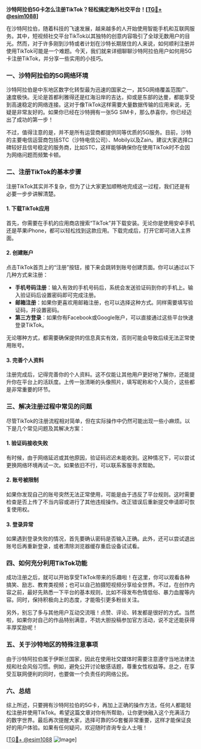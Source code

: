 **沙特阿拉伯5G卡怎么注册TikTok？轻松搞定海外社交平台！[[TG💪+ @esim1088](https://t.me/s/esim1088)]**

在沙特阿拉伯，随着科技的飞速发展，越来越多的人开始使用智能手机和互联网服务。其中，短视频社交平台TikTok以其独特的创意内容吸引了全球无数用户的目光。然而，对于许多刚到沙特或者计划在沙特长期居住的人来说，如何顺利注册并使用TikTok可能是一个难题。今天，我们就来详细聊聊沙特阿拉伯用户如何用5G卡注册TikTok，并分享一些实用的小技巧。

### **一、沙特阿拉伯的5G网络环境**
沙特阿拉伯是中东地区数字化转型最为迅速的国家之一，其5G网络覆盖范围广、速度极快。无论是首都利雅得还是红海沿岸的吉达，抑或是东部的达曼，都能享受到高速稳定的网络连接。这对于像TikTok这样需要大量数据传输的应用来说，无疑是非常友好的。如果你已经在沙特拥有一张5G SIM卡，那么恭喜你，你已经迈出了成功的第一步！

不过，值得注意的是，并不是所有运营商都提供同等优质的5G服务。目前，沙特的主要电信运营商包括STC（沙特电信公司）、Mobily以及Zain。建议大家选择口碑较好且信号稳定的服务商，比如STC，这样能够确保你在使用TikTok时不会因为网络问题而频繁卡顿。

### **二、注册TikTok的基本步骤**
注册TikTok其实并不复杂，但为了让大家更加顺畅地完成这一过程，我们还是有必要一步步讲解清楚。

#### **1. 下载TikTok应用**
首先，你需要在手机的应用商店搜索“TikTok”并下载安装。无论你是使用安卓手机还是苹果iPhone，都可以轻松找到这款应用。下载完成后，打开它即可进入主界面。

#### **2. 创建账户**
点击TikTok首页上的“注册”按钮，接下来会跳转到账号创建页面。你可以通过以下几种方式来注册：
- **手机号码注册**：输入有效的手机号码后，系统会发送验证码到你的手机上。输入验证码后设置密码即可完成注册。
- **邮箱注册**：如果你更喜欢用邮箱注册，也可以选择这种方式。同样需要填写验证码，并设置密码。
- **第三方登录**：如果你有Facebook或Google账户，可以直接通过这些平台快速登录TikTok。

无论哪种方式，都需要确保提供的信息真实有效，否则可能会导致后续无法正常使用账号。

#### **3. 完善个人资料**
注册完成后，记得完善你的个人资料。这不仅能让其他用户更好地了解你，还能提升你在平台上的活跃度。上传一张清晰的头像照片，填写昵称和个人简介，这些都是非常重要的环节。

### **三、解决注册过程中常见的问题**
尽管TikTok的注册流程相对简单，但在实际操作中仍然可能出现一些小麻烦。以下是几个常见问题及其解决方案：

#### **1. 验证码接收失败**
有时候，由于网络延迟或其他原因，验证码迟迟未能收到。这种情况下，可以尝试更换网络环境再试一次。如果依旧不行，可以联系客服寻求帮助。

#### **2. 账号被限制**
如果你发现自己的账号突然无法正常使用，可能是由于违反了平台规则。这时需要检查是否上传了不当内容或进行了其他违规操作。改正错误后重新提交申请即可恢复使用权。

#### **3. 登录异常**
如果遇到登录失败的情况，首先要确认密码是否输入正确。此外，还可以尝试退出账号后再重新登录，或者清除浏览器缓存重启设备试试看。

### **四、如何充分利用TikTok功能**
成功注册之后，就可以开始享受TikTok带来的乐趣啦！在这里，你可以观看各种搞笑、励志、教育类视频；也可以自己拍摄短视频分享给全世界。不过，在创作内容之前，最好先熟悉一下平台的基本规则，比如不得发布色情低俗、暴力血腥等内容。同时，保持积极向上的态度，才能吸引更多粉丝关注。

另外，别忘了多与其他用户互动交流哦！点赞、评论、转发都是很好的方式。当然啦，如果你对自己的作品特别满意，不妨大胆投稿参加官方活动，说不定还能获得丰厚奖励呢！

### **五、关于沙特地区的特殊注意事项**
由于沙特阿拉伯属于伊斯兰国家，因此在使用社交媒体时需要注意遵守当地法律法规和社会风俗习惯。例如，避免公开讨论敏感话题，尊重女性权益等。总之，在享受互联网便利的同时，也要做一个负责任的网络公民。

### **六、总结**
综上所述，只要拥有沙特阿拉伯的5G卡，再加上正确的操作方法，任何人都能轻松注册并使用TikTok。希望这篇文章对你有所帮助，让你更快融入这个充满活力的数字世界。最后再次提醒大家，选择可靠的5G套餐非常重要，这样才能保证良好的用户体验。如果有任何疑问，欢迎随时咨询专业人士哦！

[[TG💪+ @esim1088](https://t.me/s/esim1088) ![Image](https://i.postimg.cc/4NQfJmqS/Snipaste-2025-05-13-00-14-12.png)]